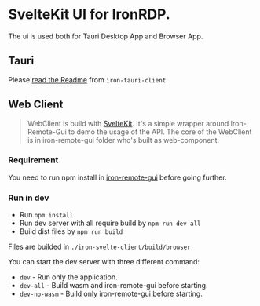 # SvelteKit UI for IronRDP.

The ui is used both for Tauri Desktop App and Browser App.

## Tauri

Please [read the Readme](../iron-tauri-client/) from `iron-tauri-client`

## Web Client

> WebClient is build with [SvelteKit](https://kit.svelte.dev/). 
> It's a simple wrapper around Iron-Remote-Gui to demo the usage of the API.
> The core of the WebClient is in iron-remote-gui folder who's built as web-component.

### Requirement
You need to run npm install in [iron-remote-gui](../iron-remote-gui/) before going further.
### Run in dev
- Run `npm install`
- Run dev server with all require build by `npm run dev-all`
- Build dist files by `npm run build`

Files are builded in `./iron-svelte-client/build/browser`

You can start the dev server with three different command: 
- `dev` - Run only the application. 
- `dev-all` - Build wasm and iron-remote-gui before starting. 
- `dev-no-wasm` - Build only iron-remote-gui before starting.